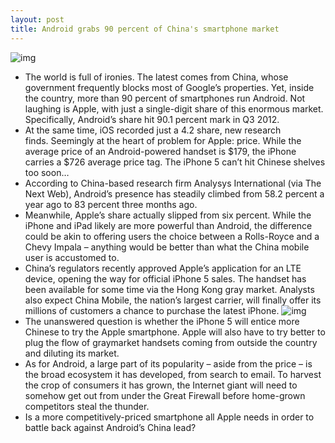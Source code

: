 ```yaml
---
layout: post
title: Android grabs 90 percent of China's smartphone market
---
```

![img](http://media.idownloadblog.com/wp-content/uploads/2012/01/iPhone-4-China.jpg)
* The world is full of ironies. The latest comes from China, whose government frequently blocks most of Google’s properties. Yet, inside the country, more than 90 percent of smartphones run Android. Not laughing is Apple, with just a single-digit share of this enormous market. Specifically, Android’s share hit 90.1 percent mark in Q3 2012.
* At the same time, iOS recorded just a 4.2 share, new research finds. Seemingly at the heart of problem for Apple: price. While the average price of an Android-powered handset is $179, the iPhone carries a $726 average price tag. The iPhone 5 can’t hit Chinese shelves too soon…
* According to China-based research firm Analysys International (via The Next Web), Android’s presence has steadily climbed from 58.2 percent a year ago to 83 percent three months ago.
* Meanwhile, Apple’s share actually slipped from six percent. While the iPhone and iPad likely are more powerful than Android, the difference could be akin to offering users the choice between a Rolls-Royce and a Chevy Impala – anything would be better than what the China mobile user is accustomed to.
* China’s regulators recently approved Apple’s application for an LTE device, opening the way for official iPhone 5 sales. The handset has been available for some time via the Hong Kong gray market. Analysts also expect China Mobile, the nation’s largest carrier, will finally offer its millions of customers a chance to purchase the latest iPhone.
![img](http://media.idownloadblog.com/wp-content/uploads/2012/11/Analysys-International-Q312-smartphones-in-China.jpg)
* The unanswered question is whether the iPhone 5 will entice more Chinese to try the Apple smartphone. Apple will also have to try better to plug the flow of graymarket handsets coming from outside the country and diluting its market.
* As for Android, a large part of its popularity – aside from the price – is the broad ecosystem it has developed, from search to email. To harvest the crop of consumers it has grown, the Internet giant will need to somehow get out from under the Great Firewall before home-grown competitors steal the thunder.
* Is a more competitively-priced smartphone all Apple needs in order to battle back against Android’s China lead?

